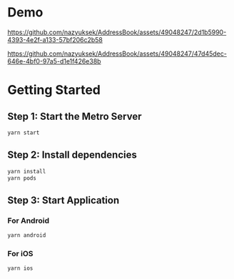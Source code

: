 # Demo




https://github.com/nazyuksek/AddressBook/assets/49048247/2d1b5990-4393-4e2f-a133-57bf206c2b58


https://github.com/nazyuksek/AddressBook/assets/49048247/47d45dec-646e-4bf0-97a5-d1e1f426e38b



# Getting Started

## Step 1: Start the Metro Server

```bash
yarn start
```

## Step 2: Install dependencies

```bash
yarn install
yarn pods
```

## Step 3: Start Application

### For Android

```bash
yarn android
```

### For iOS

```bash
yarn ios
```
